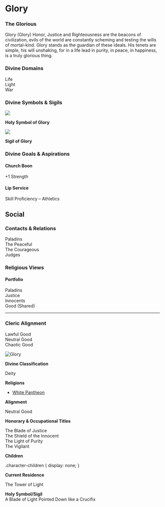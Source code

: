 Glory
=====

### The Glorious

Glory (Glory) Honor, Justice and Righteousness are the beacons of civilization, evils of the world are constantly scheming and testing the wills of mortal-kind. Glory stands as the guardian of these ideals. His tenets are simple, his will unshaking, for in a life lead in purity, in peace, in happiness, is a truly glorious thing.

### Divine Domains

Life  
Light  
War

### Divine Symbols & Sigils

![](img/glory_R.webp)

**Holy Symbol of Glory**

![](img/glory_p2.webp)

**Sigil of Glory**

### Divine Goals & Aspirations

#### Church Boon

+1 Strength 

#### Lip Service

Skill Proficiency – Athletics

Social
------

### Contacts & Relations

Paladins  
The Peaceful  
The Courageous  
Judges

### Religious Views

#### Portfolio

Paladins  
Justice  
Innocents  
Good (Shared) 

* * *

### Cleric Alignment

Lawful Good  
Neutral Good  
Chaotic Good

![Glory](img/glory.jpeg)

**Divine Classification**

Deity

**Religions**

* [White Pantheon](/w/Ecaros-xohoo/a/white-pantheon-article)

**Alignment**

Neutral Good

**Honorary & Occupational Titles**

The Blade of Justice  
The Shield of the Innocent  
The Light of Purity  
The Vigilant  

**Children**

.character-children { display: none; }

**Current Residence**

The Tower of Light

**Holy Symbol/Sigil**  
A Blade of Light Pointed Down like a Crucifix

